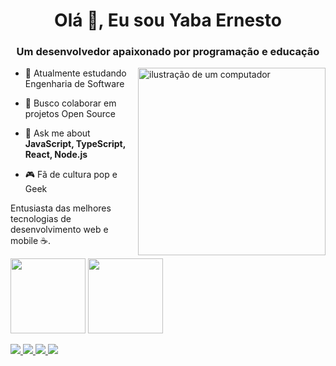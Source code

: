 <h1 align="center">Olá 👋, Eu sou Yaba Ernesto</h1>
<h3 align="center">Um desenvolvedor apaixonado por programação e educação</h3>

 <img  align="right" src="https://raw.githubusercontent.com/MicaelliMedeiros/micaellimedeiros/master/image/computer-illustration.png" alt="ilustração de um computador" width="300">

- 🌱 Atualmente estudando Engenharia de Software

- 👯 Busco colaborar em projetos Open Source

- 💬 Ask me about **JavaScript, TypeScript, React, Node.js**

- 🎮 Fã de cultura pop e Geek

<p>Entusiasta das melhores tecnologias de desenvolvimento web e mobile ☕.</p>

<div style="display:flex;">
  <img height="120em" src="https://github-readme-stats.vercel.app/api?username=yabaernesto&show_icons=true&theme=tokyonight"/>
  &nbsp;
  <img height="120em" src="https://github-readme-streak-stats.herokuapp.com/?user=yabaernesto&show_icons=true&locale=en&layout=compact&theme=tokyonight&line_height=1"/>
</div>
<br/>

<div>
  <a href="mailto:yabaernesto@gmail.com">
    <img src="https://img.shields.io/badge/-Gmail-%23333?style=for-the-badge&logo=gmail&logoColor=white" target="_blank">
  </a>
  <a href="https://www.linkedin.com/in/yabaernesto/" target="_blank">
    <img src="https://img.shields.io/badge/-LinkedIn-%230077B5?style=for-the-badge&logo=linkedin&logoColor=white" target="_blank">
  </a> 
 	<a href="https://www.twitch.tv/yabaernesto" target="_blank">
    <img src="https://img.shields.io/badge/Twitch-9146FF?style=for-the-badge&logo=twitch&logoColor=white" target="_blank">
  </a>
  <a href="https://www.instagram.com/yaba.ernesto/" target="_blank">
    <img src="https://img.shields.io/badge/-Instagram-%23E4405F?style=for-the-badge&logo=instagram&logoColor=white">
  </a>
</div>

<!--
**yabaernesto/yabaernesto** is a ✨ _special_ ✨ repository because its `README.md` (this file) appears on your GitHub profile.

Here are some ideas to get you started:

- 🔭 I’m currently working on ...
- 🌱 I’m currently learning ...
- 👯 I’m looking to collaborate on ...
- 🤔 I’m looking for help with ...
- 💬 Ask me about ...
- 📫 How to reach me: ...
- 😄 Pronouns: ...
- ⚡ Fun fact: ...
-->
